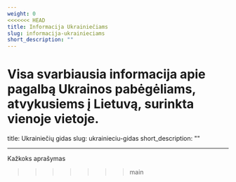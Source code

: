 ```yaml
---
weight: 0
<<<<<<< HEAD
title: Informacija Ukrainiečiams
slug: informacija-ukrainieciams
short_description: ""
---
```


# Visa svarbiausia informacija apie pagalbą Ukrainos pabėgėliams, atvykusiems į Lietuvą, surinkta vienoje vietoje.

title: Ukrainiečių gidas
slug: ukrainieciu-gidas
short_description: ""

---

Kažkoks aprašymas

> > > > > > > main
